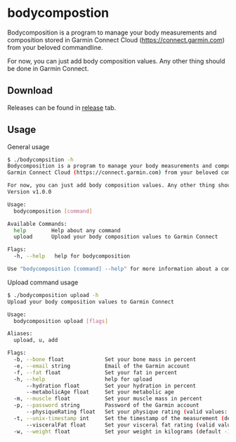 # bodycompostion
Bodycomposition is a program to manage your body measurements and composition stored in
Garmin Connect Cloud (https://connect.garmin.com) from your beloved commandline.

For now, you can just add body composition values. Any other thing should be done in Garmin Connect.

## Download
Releases can be found in [release](https://github.com/davidkroell/bodycomposition/releases) tab.


## Usage

General usage
```bash
$ ./bodycompsition -h
Bodycomposition is a program to manage your body measurements and composition stored in
Garmin Connect Cloud (https://connect.garmin.com) from your beloved commandline.

For now, you can just add body composition values. Any other thing should be done in Garmin Connect.
Version v1.0.0

Usage:
  bodycomposition [command]

Available Commands:
  help        Help about any command
  upload      Upload your body composition values to Garmin Connect

Flags:
  -h, --help   help for bodycomposition

Use "bodycomposition [command] --help" for more information about a command.
```

Upload command usage

```bash
$ ./bodycomposition upload -h
Upload your body composition values to Garmin Connect

Usage:
  bodycomposition upload [flags]

Aliases:
  upload, u, add

Flags:
  -b, --bone float             Set your bone mass in percent
  -e, --email string           Email of the Garmin account
  -f, --fat float              Set your fat in percent
  -h, --help                   help for upload
      --hydration float        Set your hydration in percent
      --metabolicAge float     Set your metabolic age
  -m, --muscle float           Set your muscle mass in percent
  -p, --password string        Password of the Garmin account
      --physiqueRating float   Set your physique rating (valid values: 1-9)
  -t, --unix-timestamp int     Set the timestamp of the measurement (default -1)
      --visceralFat float      Set your visceral fat rating (valid values: 1-60)
  -w, --weight float           Set your weight in kilograms (default -1)
```
